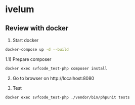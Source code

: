 # ivelum

## Review with docker
1) Start docker
```bash
docker-compose up -d --build
```

1.1) Prepare composer
```bash
docker exec svfcode_test-php composer install
```

2) Go to browser on http://localhost:8080

3) Test
```bash
docker exec svfcode_test-php ./vendor/bin/phpunit tests
```